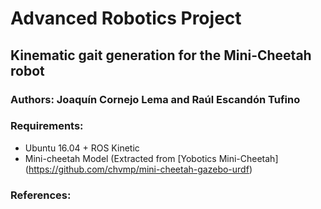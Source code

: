 # Advanced Robotics Project
## Kinematic gait generation for the Mini-Cheetah robot

### Authors: Joaquín Cornejo Lema and Raúl Escandón Tufino



### Requirements:
* Ubuntu 16.04 + ROS Kinetic 
* Mini-cheetah Model (Extracted from [Yobotics Mini-Cheetah] (https://github.com/chvmp/mini-cheetah-gazebo-urdf)
 
### References: 
